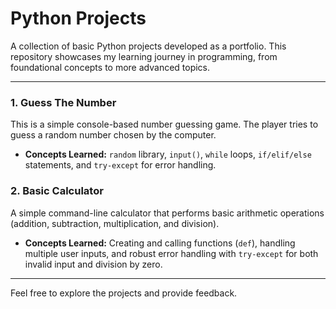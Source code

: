 # Python Projects

A collection of basic Python projects developed as a portfolio. This repository showcases my learning journey in programming, from foundational concepts to more advanced topics.

---

### 1. Guess The Number

This is a simple console-based number guessing game. The player tries to guess a random number chosen by the computer.

* **Concepts Learned:** `random` library, `input()`, `while` loops, `if/elif/else` statements, and `try-except` for error handling.

### 2. Basic Calculator

A simple command-line calculator that performs basic arithmetic operations (addition, subtraction, multiplication, and division).

* **Concepts Learned:** Creating and calling functions (`def`), handling multiple user inputs, and robust error handling with `try-except` for both invalid input and division by zero.

---

Feel free to explore the projects and provide feedback.